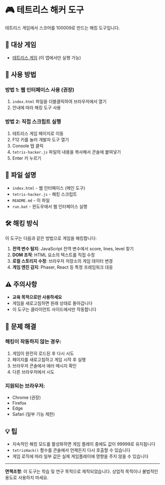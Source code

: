 # 🎮 테트리스 해커 도구

테트리스 게임에서 스코어를 100009로 만드는 해킹 도구입니다.

## 🎯 대상 게임
- [테트리스 게임](https://codenamex0.github.io/Tetris)
(이 앱에서만 실행 가능)

## 🚀 사용 방법

### 방법 1: 웹 인터페이스 사용 (권장)
1. `index.html` 파일을 더블클릭하여 브라우저에서 열기
2. 안내에 따라 해킹 도구 사용

### 방법 2: 직접 스크립트 실행
1. 테트리스 게임 페이지로 이동
2. F12 키를 눌러 개발자 도구 열기
3. Console 탭 클릭
4. `tetris-hacker.js` 파일의 내용을 복사해서 콘솔에 붙여넣기
5. Enter 키 누르기

## 📁 파일 설명

- `index.html` - 웹 인터페이스 (메인 도구)
- `tetris-hacker.js` - 해킹 스크립트
- `README.md` - 이 파일
- `run.bat` - 윈도우에서 웹 인터페이스 실행

## 🛠️ 해킹 방식

이 도구는 다음과 같은 방법으로 게임을 해킹합니다:

1. **전역 변수 탐지**: JavaScript 전역 변수에서 score, lines, level 찾기
2. **DOM 조작**: HTML 요소의 텍스트를 직접 수정
3. **로컬 스토리지 수정**: 브라우저 저장소의 게임 데이터 변경
4. **게임 엔진 감지**: Phaser, React 등 특정 프레임워크 대응

## ⚠️ 주의사항

- **교육 목적으로만 사용하세요**
- 게임을 새로고침하면 원래 상태로 돌아갑니다
- 이 도구는 클라이언트 사이드에서만 작동합니다

## 🔧 문제 해결

### 해킹이 작동하지 않는 경우:
1. 게임이 완전히 로드된 후 다시 시도
2. 페이지를 새로고침하고 게임 시작 후 실행
3. 브라우저 콘솔에서 에러 메시지 확인
4. 다른 브라우저에서 시도

### 지원되는 브라우저:
- Chrome (권장)
- Firefox
- Edge
- Safari (일부 기능 제한)

## 💡 팁

- 지속적인 해킹 모드를 활성화하면 게임 플레이 중에도 값이 99999로 유지됩니다
- `tetrisHack()` 함수를 콘솔에서 언제든지 다시 호출할 수 있습니다
- 게임 로직에 따라 일부 값은 실제 게임플레이에 영향을 주지 않을 수 있습니다

---

**면책조항**: 이 도구는 학습 및 연구 목적으로 제작되었습니다. 상업적 목적이나 불법적인 용도로 사용하지 마세요.
